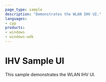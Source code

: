 ```yaml
---
page_type: sample
description: "Demonstrates the WLAN IHV UI."
languages:
- cpp
products:
- windows
- windows-wdk
---
```


<!---
    name: IHV Sample UI
    platform: Application
    language: cpp
    category: Network
    description: IHV Sample UI
    samplefwlink: https://go.microsoft.com/fwlink/p/?linkid=869057
--->

# IHV Sample UI

This sample demonstrates the WLAN IHV UI.
